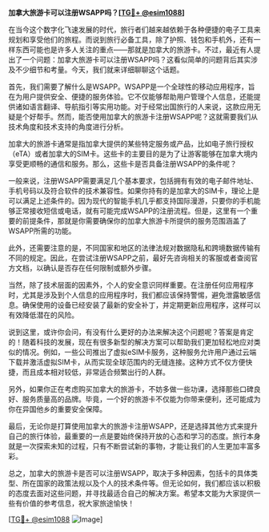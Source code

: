 **加拿大旅游卡可以注册WSAPP吗？[[TG💪+ @esim1088](https://t.me/s/esim1088)]**

在当今这个数字化飞速发展的时代，旅行者们越来越依赖于各种便捷的电子工具来规划和享受他们的旅程。而说到旅行必备工具，除了护照、钱包和手机外，还有一样东西可能也是许多人关注的重点——那就是加拿大的旅游卡。不过，最近有人提出了一个问题：加拿大旅游卡可以注册WSAPP吗？这看似简单的问题背后其实涉及不少细节和考量。今天，我们就来详细聊聊这个话题。

首先，我们需要了解什么是WSAPP。WSAPP是一个全球性的移动应用程序，旨在为用户提供安全、便捷的服务体验。它不仅能够帮助用户管理个人信息，还能提供诸如语言翻译、导航指引等实用功能。对于经常出国旅行的人来说，这款应用无疑是个好帮手。然而，能否使用加拿大的旅游卡注册WSAPP呢？这就需要我们从技术角度和技术支持的角度进行分析。

加拿大的旅游卡通常是指加拿大提供的某些特定服务或产品，比如电子旅行授权（eTA）或者加拿大的SIM卡。这些卡的主要目的是为了让游客能够在加拿大境内享受更顺畅的通信和服务。那么，这些卡是否具备注册WSAPP的条件呢？

一般来说，注册WSAPP需要满足几个基本要求，包括拥有有效的电子邮件地址、手机号码以及符合软件的技术兼容性。如果你持有的是加拿大的SIM卡，理论上是可以满足上述条件的。因为现代的智能手机几乎都支持国际漫游，只要你的手机能够正常接收短信或电话，就有可能完成WSAPP的注册流程。但是，这里有一个重要的前提条件，那就是你需要确保你的加拿大旅游卡所提供的服务范围涵盖了WSAPP所需的功能。

此外，还需要注意的是，不同国家和地区的法律法规对数据隐私和跨境数据传输有不同的规定。因此，在尝试注册WSAPP之前，最好先咨询相关的客服或者查阅官方文档，以确认是否存在任何限制或额外步骤。

当然，除了技术层面的因素外，个人的安全意识同样重要。在注册任何应用程序时，尤其是涉及到个人信息的应用程序时，我们都应该保持警惕，避免泄露敏感信息。确保使用的设备已经安装了最新的安全补丁，并定期更新应用程序，这样可以有效降低潜在的风险。

说到这里，或许你会问，有没有什么更好的办法来解决这个问题呢？答案是肯定的！随着科技的发展，现在有很多新型的解决方案可以帮助我们更加轻松地应对类似的情况。例如，一些公司推出了虚拟eSIM卡服务，这种服务允许用户通过云端下载并激活虚拟SIM卡，从而实现全球范围内的无缝连接。这种方式不仅方便快捷，而且成本相对较低，非常适合频繁出行的人群。

另外，如果你正在考虑购买加拿大的旅游卡，不妨多做一些功课，选择那些口碑良好、服务质量高的品牌。毕竟，一个好的旅游卡不仅能为你带来便利，还可能成为你在异国他乡的重要安全保障。

最后，无论你是打算使用加拿大的旅游卡注册WSAPP，还是选择其他方式来提升自己的旅行体验，最重要的一点是要始终保持开放的心态和学习的态度。旅行本身就是一次探索未知的过程，只有不断尝试新的事物，才能让我们的人生更加丰富多彩。

总之，加拿大的旅游卡是否可以注册WSAPP，取决于多种因素，包括卡的具体类型、所在国家的政策法规以及个人的技术条件等。但无论如何，我们都应该以积极的态度去面对这些问题，并寻找最适合自己的解决方案。希望本文能为大家提供一些有价值的参考信息，祝大家旅途愉快！

[[TG💪+ @esim1088](https://t.me/s/esim1088) ![Image](https://i.postimg.cc/4NQfJmqS/Snipaste-2025-05-13-00-14-12.png)]